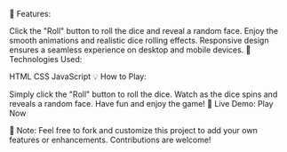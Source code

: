 🚀 Features:

Click the "Roll" button to roll the dice and reveal a random face.
Enjoy the smooth animations and realistic dice rolling effects.
Responsive design ensures a seamless experience on desktop and mobile devices.
🌟 Technologies Used:

HTML
CSS
JavaScript
💡 How to Play:

Simply click the "Roll" button to roll the dice.
Watch as the dice spins and reveals a random face.
Have fun and enjoy the game!
🔗 Live Demo: Play Now

📝 Note:
Feel free to fork and customize this project to add your own features or enhancements. Contributions are welcome!

